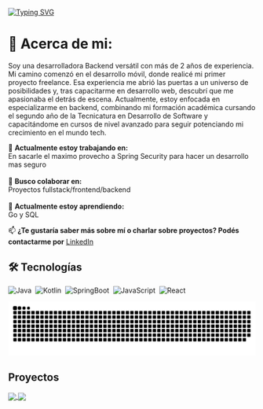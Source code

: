 [![Typing SVG](https://readme-typing-svg.herokuapp.com?color=FF3670&size=35&center=true&vCenter=true&width=1000&lines=Bienvenido!;Mi+nombre+es+Sofi👋;Soy+desarrolladora+Backend)](https://git.io/typing-svg)

# 💫 Acerca de mi:
Soy una desarrolladora Backend versátil con más de 2 años de experiencia. Mi camino comenzó en el desarrollo móvil, donde realicé mi primer proyecto freelance. Esa experiencia me abrió las puertas a un universo de posibilidades y, tras capacitarme en desarrollo web, descubrí que me apasionaba el detrás de escena.
Actualmente, estoy enfocada en especializarme en backend, combinando mi formación académica cursando el segundo año de la Tecnicatura en Desarrollo de Software y capacitándome en cursos de nivel avanzado para seguir potenciando mi crecimiento en el mundo tech.

🔭 **Actualmente estoy trabajando en:**<br>En sacarle el maximo provecho a Spring Security para hacer un desarrollo mas seguro<br><br>👯 **Busco colaborar en:**<br>Proyectos fullstack/frontend/backend<br><br>🌱 **Actualmente estoy aprendiendo:** <br>Go y SQL<br>
 
 📫 **¿Te gustaría saber más sobre mí o charlar sobre proyectos? Podés contactarme por** [LinkedIn](https://www.linkedin.com/in/sofia-aguilar-developer/)

 ## 🛠 Tecnologías 
![Java](https://img.shields.io/badge/java-4d77eb.svg?style=for-the-badge&logo=java&logoColor=white)&nbsp;
![Kotlin](https://img.shields.io/badge/kotlin-9c31e9.svg?style=for-the-badge&logo=kotlin&logoColor=white)&nbsp;
![SpringBoot](https://img.shields.io/badge/springboot-6bad3d.svg?style=for-the-badge&logo=springboot&logoColor=white)&nbsp;
![JavaScript](https://img.shields.io/badge/javascript-ebe84c.svg?style=for-the-badge&logo=javascript&logoColor=black)&nbsp;
![React](https://img.shields.io/badge/react-636465.svg?style=for-the-badge&logo=react&logoColor=3194f1)&nbsp;

  <div align="center">
    <picture align="center">
      <source media="(prefers-color-scheme: dark)" srcset="https://raw.githubusercontent.com/Niefee/niefee/master/assets/github-contribution-grid-snake.svg">
      <source media="(prefers-color-scheme: light)" srcset="https://raw.githubusercontent.com/Niefee/niefee/master/assets/github-contribution-grid-snake.svg">
      <img alt="github contribution grid snake animation" src="https://raw.githubusercontent.com/Niefee/niefee/master/assets/github-contribution-grid-snake.svg">
    </picture>
</div>

## Proyectos
<a href="https://github.com/SofiaJuego/OffiSpace">
  <img align="center" src="https://github-readme-stats.vercel.app/api/pin/?username=SofiaJuego&repo=OffiSpace&theme=tokyonight&hide_border=true&show_owner=true"width="400"/>
</a>

<a href="https://github.com/SofiaJuego/DentalClinic-MVC">
  <img align="center" src="https://github-readme-stats.vercel.app/api/pin/?username=SofiaJuego&repo=DentalClinic-MVC&theme=tokyonight&hide_border=true&show_owner=true"width="400" />
</a>
